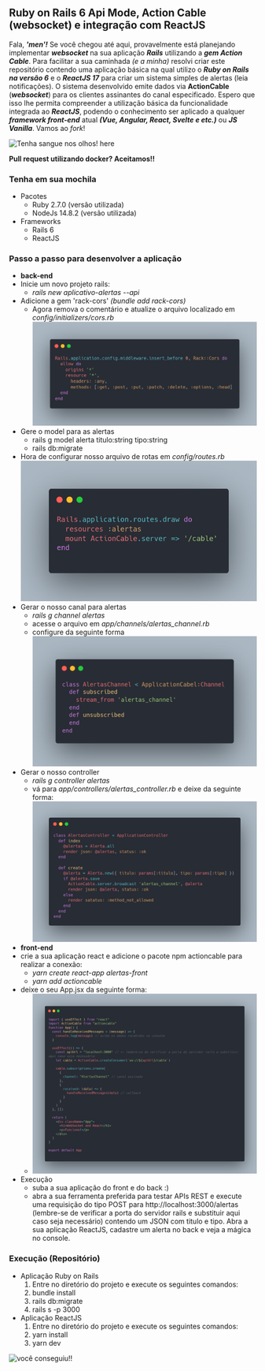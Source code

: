 
## Ruby on Rails 6 Api Mode, Action Cable (websocket) e integração com ReactJS

Fala, ***'men'!*** Se você chegou até aqui, provavelmente está planejando implementar ***websocket*** na sua aplicação ***Rails*** utilizando a ***gem Action Cable***. Para facilitar a sua caminhada *(e a minha)* resolvi criar este repositório contendo uma aplicação básica na qual utilizo o ***Ruby on Rails na versão 6*** e o ***ReactJS 17*** para criar um sistema simples de alertas (leia notificações). O sistema desenvolvido emite dados via **ActionCable** (***websocket***) para os clientes assinantes do canal especificado. Espero que isso lhe permita compreender a utilização básica da funcionalidade integrada ao ***ReactJS***, podendo o conhecimento ser aplicado a qualquer ***framework front-end*** atual ***(Vue, Angular, React, Svelte e etc.)*** ou ***JS Vanilla***. Vamos ao *fork*!

![Tenha sangue nos olhos! here](https://media0.giphy.com/media/xThuW1N2Qe6OLKpfgI/giphy.gif?cid=ecf05e472m43wlk3lo8y58lpy7sba6z3i62byyvdc24dc259&rid=giphy.gif&ct=g)

**Pull request utilizando docker? Aceitamos!!**

### Tenha em sua mochila

 - Pacotes
	 - Ruby 2.7.0 (versão utilizada)
	 - NodeJs 14.8.2 (versão utilizada)
 - Frameworks
 	 - Rails 6
	 - ReactJS

### Passo a passo para desenvolver a aplicação

 
- **back-end**
 - Inicie um novo projeto rails:
	 - *rails new aplicativo-alertas --api*
 - Adicione a gem 'rack-cors' *(bundle add rack-cors)*
	 - Agora remova o comentário e atualize o arquivo localizado em  *config/initializers/cors.rb*
	 ![código cors](https://raw.githubusercontent.com/rafikmoreira/rails-websocket-reactjs/f2dee3e2158a6cb965949718bb9e3947e4ae4db9/img/rack-cors.png)
 - Gere o model para as alertas
	 - rails g model alerta titulo:string tipo:string
	 - rails db:migrate
- Hora de configurar nosso arquivo de rotas em *config/routes.rb*
![Rotas configuradas](https://raw.githubusercontent.com/rafikmoreira/rails-websocket-reactjs/main/img/routes.png)
- Gerar o nosso canal para alertas
	- *rails g channel alertas*
	- acesse o arquivo em *app/channels/alertas_channel.rb*
	- configure da seguinte forma
	![enter image description here](https://raw.githubusercontent.com/rafikmoreira/rails-websocket-reactjs/main/img/alertas-channel.png)
- Gerar o nosso controller
	- *rails g controller alertas*
	- vá para *app/controllers/alertas_controller.rb* e deixe da seguinte forma:
![alertas controller](https://raw.githubusercontent.com/rafikmoreira/rails-websocket-reactjs/main/img/alerta-controller.png)
- **front-end**
- crie a sua aplicação react e adicione o pacote npm actioncable para realizar a conexão:
	- *yarn create react-app alertas-front* 
	- *yarn add actioncable*
-	deixe o seu App.jsx da seguinte forma:
	-	![arquivo app.jsx](https://raw.githubusercontent.com/rafikmoreira/rails-websocket-reactjs/main/img/app-jsx.png)
- Execução
	- suba a sua aplicação do front e do back :)
	- abra a sua ferramenta preferida para testar APIs REST e execute uma requisição do tipo POST para http://localhost:3000/alertas (lembre-se de verificar a porta do servidor rails e substituir aqui caso seja necessário) contendo um JSON com titulo e tipo. Abra a sua aplicação ReactJS, cadastre um alerta no back e veja a mágica no console.
		
### Execução (Repositório)

 - Aplicação Ruby on Rails
	1. Entre no diretório do projeto e execute os seguintes comandos:
	2. bundle install
	3. rails db:migrate
	4. rails s -p 3000
 - Aplicação ReactJS
	1. Entre no diretório do projeto e execute os seguintes comandos:
	2. yarn install
	3. yarn dev

![você conseguiu!!](https://media3.giphy.com/media/3o6gaUIP3L0eLVJNPq/giphy.gif?cid=ecf05e4713wxoukx8g0zkm0wfg9o4nmtapjyjdtocotdbsxe&rid=giphy.gif&ct=g)
	
